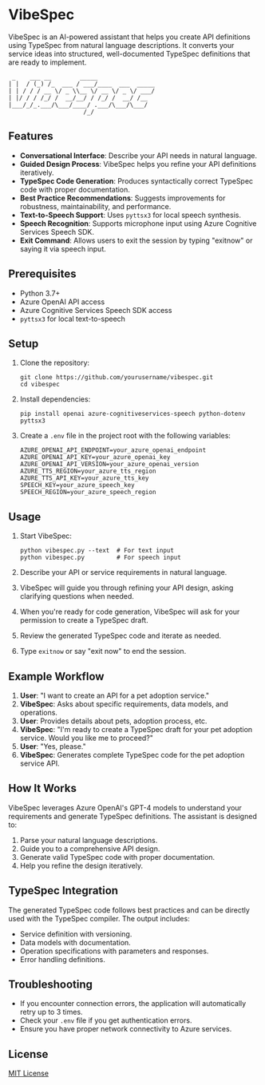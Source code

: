 # VibeSpec

VibeSpec is an AI-powered assistant that helps you create API definitions using TypeSpec from natural language descriptions. It converts your service ideas into structured, well-documented TypeSpec definitions that are ready to implement.

```
 _    ___ __        _____
| |  / (_) /_  ___ / ___/____  ___  _____
| | / / / __ \/ _ \\__ \/ __ \/ _ \/ ___/
| |/ / / /_/ /  __/__/ / /_/ /  __/ /__
|___/_/_.___/\___/____/ .___/\___/\___/
                     /_/
```

## Features

- **Conversational Interface**: Describe your API needs in natural language.
- **Guided Design Process**: VibeSpec helps you refine your API definitions iteratively.
- **TypeSpec Code Generation**: Produces syntactically correct TypeSpec code with proper documentation.
- **Best Practice Recommendations**: Suggests improvements for robustness, maintainability, and performance.
- **Text-to-Speech Support**: Uses `pyttsx3` for local speech synthesis.
- **Speech Recognition**: Supports microphone input using Azure Cognitive Services Speech SDK.
- **Exit Command**: Allows users to exit the session by typing "exitnow" or saying it via speech input.

## Prerequisites

- Python 3.7+
- Azure OpenAI API access
- Azure Cognitive Services Speech SDK access
- `pyttsx3` for local text-to-speech

## Setup

1. Clone the repository:
   ```
   git clone https://github.com/yourusername/vibespec.git
   cd vibespec
   ```

2. Install dependencies:
   ```
   pip install openai azure-cognitiveservices-speech python-dotenv pyttsx3
   ```

3. Create a `.env` file in the project root with the following variables:
   ```
   AZURE_OPENAI_API_ENDPOINT=your_azure_openai_endpoint
   AZURE_OPENAI_API_KEY=your_azure_openai_key
   AZURE_OPENAI_API_VERSION=your_azure_openai_version
   AZURE_TTS_REGION=your_azure_tts_region
   AZURE_TTS_API_KEY=your_azure_tts_key
   SPEECH_KEY=your_azure_speech_key
   SPEECH_REGION=your_azure_speech_region
   ```

## Usage

1. Start VibeSpec:
   ```
   python vibespec.py --text  # For text input
   python vibespec.py         # For speech input
   ```

2. Describe your API or service requirements in natural language.

3. VibeSpec will guide you through refining your API design, asking clarifying questions when needed.

4. When you're ready for code generation, VibeSpec will ask for your permission to create a TypeSpec draft.

5. Review the generated TypeSpec code and iterate as needed.

6. Type `exitnow` or say "exit now" to end the session.

## Example Workflow

1. **User**: "I want to create an API for a pet adoption service."
2. **VibeSpec**: Asks about specific requirements, data models, and operations.
3. **User**: Provides details about pets, adoption process, etc.
4. **VibeSpec**: "I'm ready to create a TypeSpec draft for your pet adoption service. Would you like me to proceed?"
5. **User**: "Yes, please."
6. **VibeSpec**: Generates complete TypeSpec code for the pet adoption service API.

## How It Works

VibeSpec leverages Azure OpenAI's GPT-4 models to understand your requirements and generate TypeSpec definitions. The assistant is designed to:

1. Parse your natural language descriptions.
2. Guide you to a comprehensive API design.
3. Generate valid TypeSpec code with proper documentation.
4. Help you refine the design iteratively.

## TypeSpec Integration

The generated TypeSpec code follows best practices and can be directly used with the TypeSpec compiler. The output includes:

- Service definition with versioning.
- Data models with documentation.
- Operation specifications with parameters and responses.
- Error handling definitions.

## Troubleshooting

- If you encounter connection errors, the application will automatically retry up to 3 times.
- Check your `.env` file if you get authentication errors.
- Ensure you have proper network connectivity to Azure services.

## License

[MIT License](LICENSE)
